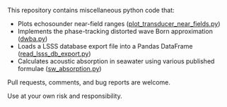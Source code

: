 This repository contains miscellaneous python code that:

- Plots echosounder near-field ranges ([plot_transducer_near_fields.py](acoustics/plot_transducer_near_fields.py))
- Implements the phase-tracking distorted wave Born approximation ([dwba.py](dwba/dwba.py))
- Loads a LSSS database export file into a Pandas DataFrame ([read_lsss_db_export.py](lsss/read_lsss_db_export.py))
- Calculates acoustic absorption in seawater using various published formulae ([sw_absorption.py](seawater/sw_absorption.py))

Pull requests, comments, and bug reports are welcome.

Use at your own risk and responsibility.
